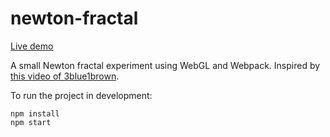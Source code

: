 newton-fractal
================
[Live demo](https://newton.remyhidra.dev)

A small Newton fractal experiment using WebGL and Webpack.
Inspired by [this video of 3blue1brown](https://www.youtube.com/watch?v=-RdOwhmqP5s).

To run the project in development:

```shell script
npm install
npm start
```